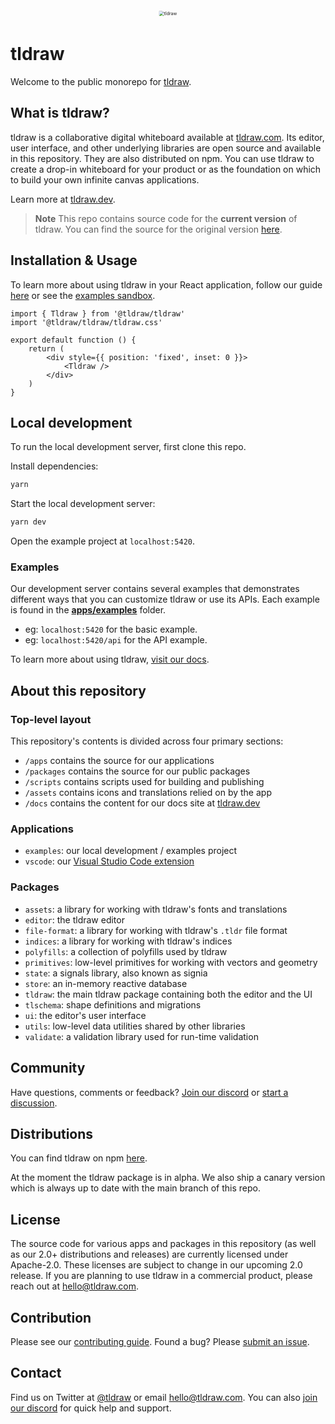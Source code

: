 <div alt style="text-align: center; transform: scale(.5);">
	<picture>
		<source media="(prefers-color-scheme: dark)" srcset="https://raw.githubusercontent.com/tldraw/tldraw/main/assets/github-hero-dark-draw.png" />
		<img alt="tldraw" src="https://raw.githubusercontent.com/tldraw/tldraw/main/assets/github-hero-light-draw.png" />
	</picture>
</div>

# tldraw

Welcome to the public monorepo for [tldraw](https://tldraw.com).

## What is tldraw?

tldraw is a collaborative digital whiteboard available at [tldraw.com](https://tldraw.com). Its editor, user interface, and other underlying libraries are open source and available in this repository. They are also distributed on npm. You can use tldraw to create a drop-in whiteboard for your product or as the foundation on which to build your own infinite canvas applications.

Learn more at [tldraw.dev](https://tldraw.dev).

> **Note** This repo contains source code for the **current version** of tldraw. You can find the source for the original version [here](https://github.com/tldraw/tldraw-v1).

## Installation & Usage

To learn more about using tldraw in your React application, follow our guide [here](https://tldraw.dev/installation) or see the [examples sandbox](https://stackblitz.com/github/tldraw/tldraw/tree/examples?file=src%2F1-basic%2FBasicExample.tsx).

```tsx
import { Tldraw } from '@tldraw/tldraw'
import '@tldraw/tldraw/tldraw.css'

export default function () {
	return (
		<div style={{ position: 'fixed', inset: 0 }}>
			<Tldraw />
		</div>
	)
}
```

## Local development

To run the local development server, first clone this repo.

Install dependencies:

```bash
yarn
```

Start the local development server:

```bash
yarn dev
```

Open the example project at `localhost:5420`.

### Examples

Our development server contains several examples that demonstrates different ways that you can customize tldraw or use its APIs. Each example is found in the [**apps/examples**](https://github.com/tldraw/tldraw/tree/main/apps/examples) folder.

- eg: `localhost:5420` for the basic example.
- eg: `localhost:5420/api` for the API example.

To learn more about using tldraw, [visit our docs](https://tldraw.dev).

## About this repository

### Top-level layout

This repository's contents is divided across four primary sections:

- `/apps` contains the source for our applications
- `/packages` contains the source for our public packages
- `/scripts` contains scripts used for building and publishing
- `/assets` contains icons and translations relied on by the app
- `/docs` contains the content for our docs site at [tldraw.dev](https://tldraw.dev)

### Applications

- `examples`: our local development / examples project
- `vscode`: our [Visual Studio Code extension](https://marketplace.visualstudio.com/items?itemName=tldraw-org.tldraw-vscode)

### Packages

- `assets`: a library for working with tldraw's fonts and translations
- `editor`: the tldraw editor
- `file-format`: a library for working with tldraw's `.tldr` file format
- `indices`: a library for working with tldraw's indices
- `polyfills`: a collection of polyfills used by tldraw
- `primitives`: low-level primitives for working with vectors and geometry
- `state`: a signals library, also known as signia
- `store`: an in-memory reactive database
- `tldraw`: the main tldraw package containing both the editor and the UI
- `tlschema`: shape definitions and migrations
- `ui`: the editor's user interface
- `utils`: low-level data utilities shared by other libraries
- `validate`: a validation library used for run-time validation

## Community

Have questions, comments or feedback? [Join our discord](https://discord.gg/rhsyWMUJxd) or [start a discussion](https://github.com/tldraw/tldraw/discussions/new).

## Distributions

You can find tldraw on npm [here](https://www.npmjs.com/package/@tldraw/tldraw?activeTab=versions).

At the moment the tldraw package is in alpha. We also ship a canary version which is always up to date with the main branch of this repo.

## License

The source code for various apps and packages in this repository (as well as our 2.0+ distributions and releases) are currently licensed under Apache-2.0. These licenses are subject to change in our upcoming 2.0 release. If you are planning to use tldraw in a commercial product, please reach out at [hello@tldraw.com](mailto://hello@tldraw.com).

## Contribution

Please see our [contributing guide](https://github.com/tldraw/tldraw/blob/main/CONTRIBUTING.md). Found a bug? Please [submit an issue](https://github.com/tldraw/tldraw/issues/new).

## Contact

Find us on Twitter at [@tldraw](https://twitter.com/tldraw) or email [hello@tldraw.com](mailto://hello@tldraw.com). You can also [join our discord](https://discord.gg/rhsyWMUJxd) for quick help and support.
